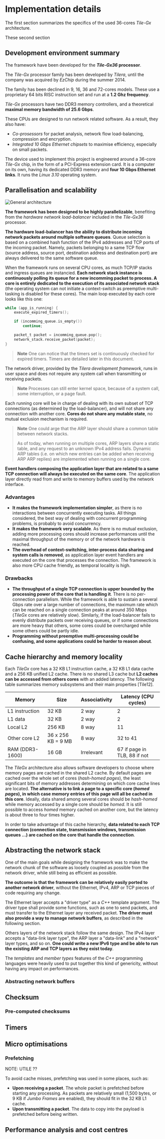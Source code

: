 # Implementation details

The first section summarizes the specifics of the used 36-cores *Tile-Gx*
architecture.

These second section 

## Development environment summary

The framework have been developed for the ***Tile-Gx36* processor**.

The *Tile-Gx* processor family has been developed by *Tilera*, until the company
was acquired by *EzChip* during the summer 2014.

The family has been declined in 9, 16, 36 and 72-cores models. These use a
proprietary 64 bits RISC instruction set and run at a **1.2 Ghz frequency**.

*Tile-Gx* processors have two DDR3 memory controllers, and a theoretical
**maximal memory bandwidth of 25.6 Gbps**.

These CPUs are designed to run network related software. As a result, they
also have:

* *Co-prosessors* for packet analysis, network flow load-balancing, compression
  and encryption.
* *Integrated 10 Gbps Ethernet chipsets* to maximise efficiency, especially on
  small packets.

The device used to implement this project is engineered around a 36-core
*Tile-Gx* chip, in the form of a PCI-Express extension card. It is a computer
on its own, having its dedicated DDR3 memory and **four 10 Gbps Ethernet
links**. It runs the *Linux 3.10* operating system.

## Parallelisation and scalability

![General architecture](img/architecture.png)

**The framework has been designed to be highly parallelizable**, benefiting from
the *hardware network load-balancer* included in the *Tile-Gx36* processor.

**The hardware load-balancer has the ability to distribute incoming network
packets around multiple software queues**. Queue selection is based on a
combined hash function of the IPv4 addresses and TCP ports of the incoming
packet.
Namely, packets belonging to a same TCP flow (source address, source port,
destination address and destination port) are always delivered to the same
software queue.

When the framework runs on several CPU cores, as much TCP/IP stacks and
ingress queues are instancied. **Each network stack instance is continuously
polling its queue for a new incomming packet to process. A core is entirely 
dedicated to the execution of its associated network stack** (the operating
system can not initiate a context-switch as preemptive multi-tasking is disabled
for these cores). The main loop executed by each core looks like this one:

```C
while (app_is_running) {
    execute_expired_timers();

    if (incomming_queue.is_empty())
        continue;

    packet_t packet = incomming_queue.pop();
    network_stack.receive_packet(packet);
}
```

> **Note**
> One can notice that the timers set is continuously checked for expired timers.
> Timers are detailed later in this document.

The network driver, provided by the *Tilera development framework*, runs in
user space and does not require any system call when transmitting or
receiving packets.

> **Note**
> Processes can still enter kernel space, because of a system call, some
> interruption, or a page fault.

Each running core will be in charge of dealing with its own subset of TCP
connections (as determined by the load-balancer), and will not share any
connection with another core. **Cores do not share any mutable state**, no
mutual exclusion mechanism is required.

> **Note**
> One could arge that the ARP layer should share a common table between network
> stacks.
>
> As of today, when running on multiple cores, ARP layers share a static table,
and any request to an unknown IPv4 address fails.
> Dynamic ARP tables (i.e. on which new entries can be added when receiving ARP
> ARP replies) are implemented when running on a single core.

**Event handlers composing the application layer that are related to a same TCP
connection will always be executed on the same core**. The application layer
directly read from and write to memory buffers used by the network interface.

### Advantages

* **It makes the framework implementation simpler**, as there is no interactions
  between concurrently executing tasks. All things considered, the best way of
  dealing with concurrent programming problems, is probably to avoid
  concurrency.
* **It makes the framework very scalable**. As there is no mutual exclusion,
  adding more processing cores should increase performances until the maximal
  throughput of the memory or of the network hardware is reached.
* **The overhead of context-switching, inter-process data sharing and system
  calls is removed**, as application layer event handlers are executed on the
  core that processes the connection. The framework is also more CPU cache
  friendly, as temporal locality is high.

### Drawbacks

* **The throughput of a single TCP connection is upper bounded by the processing
  power of the core that is handling it**. There is no per-connection
  parallelism. While the framework is able to sustain a several Gbps rate over
  a large number of connections, the maximum rate which can be reached on a
  single connection peaks at around 350 Mbps (*TileGx* cores are relatively
  slow). Similarly, if the load-balancer fails to evenly distribute packets
  over receiving queues, or if some connections are more heavy that others,
  some cores could be overcharged while some others could be partly idle.
* **Programming without preemptive multi-processing could be confusing, and some
  applications could be harder to reason about**.

## Cache hierarchy and memory locality

Each *TileGx* core has a 32 KB L1 instruction cache, a 32 KB L1 data cache and a
256 KB unified L2 cache. There is no shared L3 cache but **L2 caches can be
accessed from others cores** with an added latency. The following table
summarizes memory subsystems and their main properties [Tile12].

| Memory          | Size               | Associativity | Latency (CPU cycles) |
| --------------- | ------------------ | ------------- | -------------------- |
| L1 instruction  | 32 KB              | 2 way         | 2                    |
| L1 data         | 32 KB              | 2 way         | 2                    |
| Local L2        | 256 KB             | 8 way         | 11                   |
| Other core L2   | 36 x 256 KB = 9 MB | 8 way         | 32 to 41             |
| RAM (DDR3-1600) | 16 GB      | Irrelevant    | 67 if page in TLB, 88 if not |

The *TileGx* architecture also allows software developers to choose where memory
pages are cached in the shared L2 cache. By default pages are cached over the
whole set of cores (*hash-homed pages*), the least significant bits of memory
addresses determining on which core cache lines are located. **The alternative
is to link a page to a specific core (*homed pages*), in which case memory
entries of this page will all be cached in this core**. Ideally, data shared
among several cores should be *hash-homed* while memory accessed by a single
core should be *homed*. It is still possible to access *homed* memory cached on
another core, but the latency is about three to four times higher.

In order to take advantage of this cache hierarchy, **data related to each TCP
connection (connection state, transmission windows, transmission queues ...) are
cached on the core that handle the connection**. 

## Abstracting the network stack

One of the main goals while designing the framework was to make the network
chunk of the software as loosely coupled as possible from the network driver,
while still being as efficient as possible.

**The outcome is that the framework can be relatively easily ported to another
network driver**, without the Ethernet, IPv4, ARP or TCP pieces of code
requiring any change.

The Ethernet layer accepts a "driver type" as a *C++* template argument. The
driver type shall provide some functions, such as one to send packets, and must
transfer to the Ethernet layer any received packet. **The driver must also
provide a way to manage network buffers**, as described in the following
section.

Others layers of the network stack follow the same design. The IPv4 layer
accepts a "data-link layer type", the ARP layer a "data-link" and a "network"
layer types, and so on. **One could write a new IPv6 type and be able to run 
the existing ARP and TCP layers as they exist today**.

The *templates* and *member types* features of the *C++* programming languages
were heavily used to put together this kind of genericity, without having any
impact on performances.

### Abstracting network buffers

## Checksum

### Pre-computed checksums

## Timers

## Micro optimisations

### Prefetching

NOTE: UTILE ??

To avoid cache misses, prefetching was used in some places, such as:

* **Upon receiving a packet**. The whole packet is prefetched before starting
  any processing. As packets are relatively small (1,500 bytes, or 9 KB if
  *Jumbo  Frames* are enabled), they should fit in the 32 KB L1 cache.
* **Upon transmitting a packet**. The data to copy into the payload is
  prefetched before being written.


## Performance analysis and cost centres



